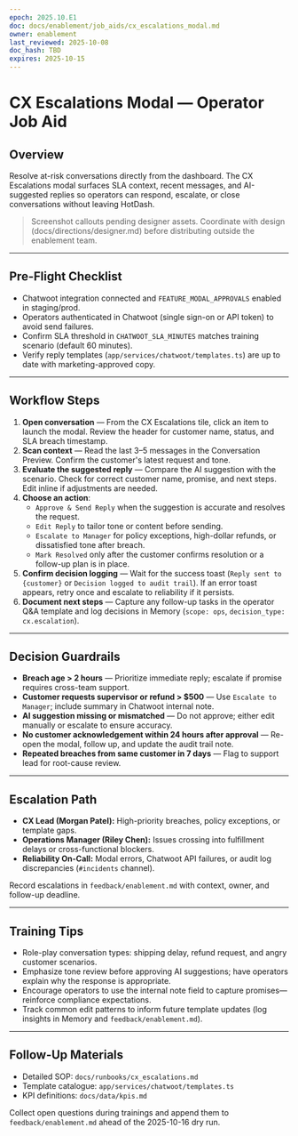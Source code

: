 ```yaml
---
epoch: 2025.10.E1
doc: docs/enablement/job_aids/cx_escalations_modal.md
owner: enablement
last_reviewed: 2025-10-08
doc_hash: TBD
expires: 2025-10-15
---
```

# CX Escalations Modal — Operator Job Aid

## Overview
Resolve at-risk conversations directly from the dashboard. The CX Escalations modal surfaces SLA context, recent messages, and AI-suggested replies so operators can respond, escalate, or close conversations without leaving HotDash.

> Screenshot callouts pending designer assets. Coordinate with design (docs/directions/designer.md) before distributing outside the enablement team.

---

## Pre-Flight Checklist
- Chatwoot integration connected and `FEATURE_MODAL_APPROVALS` enabled in staging/prod.
- Operators authenticated in Chatwoot (single sign-on or API token) to avoid send failures.
- Confirm SLA threshold in `CHATWOOT_SLA_MINUTES` matches training scenario (default 60 minutes).
- Verify reply templates (`app/services/chatwoot/templates.ts`) are up to date with marketing-approved copy.

---

## Workflow Steps
1. **Open conversation** — From the CX Escalations tile, click an item to launch the modal. Review the header for customer name, status, and SLA breach timestamp.
2. **Scan context** — Read the last 3–5 messages in the Conversation Preview. Confirm the customer's latest request and tone.
3. **Evaluate the suggested reply** — Compare the AI suggestion with the scenario. Check for correct customer name, promise, and next steps. Edit inline if adjustments are needed.
4. **Choose an action**:
   - `Approve & Send Reply` when the suggestion is accurate and resolves the request.
   - `Edit Reply` to tailor tone or content before sending.
   - `Escalate to Manager` for policy exceptions, high-dollar refunds, or dissatisfied tone after breach.
   - `Mark Resolved` only after the customer confirms resolution or a follow-up plan is in place.
5. **Confirm decision logging** — Wait for the success toast (`Reply sent to {customer}` or `Decision logged to audit trail`). If an error toast appears, retry once and escalate to reliability if it persists.
6. **Document next steps** — Capture any follow-up tasks in the operator Q&A template and log decisions in Memory (`scope: ops`, `decision_type: cx.escalation`).

---

## Decision Guardrails
- **Breach age > 2 hours** — Prioritize immediate reply; escalate if promise requires cross-team support.
- **Customer requests supervisor or refund > $500** — Use `Escalate to Manager`; include summary in Chatwoot internal note.
- **AI suggestion missing or mismatched** — Do not approve; either edit manually or escalate to ensure accuracy.
- **No customer acknowledgement within 24 hours after approval** — Re-open the modal, follow up, and update the audit trail note.
- **Repeated breaches from same customer in 7 days** — Flag to support lead for root-cause review.

---

## Escalation Path
- **CX Lead (Morgan Patel):** High-priority breaches, policy exceptions, or template gaps.
- **Operations Manager (Riley Chen):** Issues crossing into fulfillment delays or cross-functional blockers.
- **Reliability On-Call:** Modal errors, Chatwoot API failures, or audit log discrepancies (`#incidents` channel).

Record escalations in `feedback/enablement.md` with context, owner, and follow-up deadline.

---

## Training Tips
- Role-play conversation types: shipping delay, refund request, and angry customer scenarios.
- Emphasize tone review before approving AI suggestions; have operators explain why the response is appropriate.
- Encourage operators to use the internal note field to capture promises—reinforce compliance expectations.
- Track common edit patterns to inform future template updates (log insights in Memory and `feedback/enablement.md`).

---

## Follow-Up Materials
- Detailed SOP: `docs/runbooks/cx_escalations.md`
- Template catalogue: `app/services/chatwoot/templates.ts`
- KPI definitions: `docs/data/kpis.md`

Collect open questions during trainings and append them to `feedback/enablement.md` ahead of the 2025-10-16 dry run.
